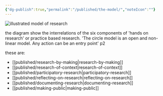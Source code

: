 ```yaml
---
{"dg-publish":true,"permalink":"/published/the-model/","noteIcon":""}
---
```


![illustrated model of research](/img/user/images/model.jpeg)

the diagram show the interrelations of the six components of 'hands on research' or practice based research. 
'The circle model is an open and non-linear model. Any action can be an entry point' p2

these are:
- [[published/research-by-making\|research-by-making]]
- [[published/research-of-context\|research-of-context]]
- [[published/participatory-research\|participatory-research]]
- [[published/reflecting-on-research\|reflecting-on-research]]
- [[published/documenting-research\|documenting-research]]
- [[published/making-public\|making-public]]
